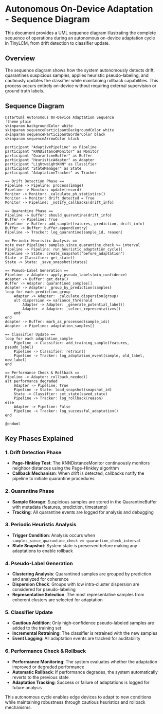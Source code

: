 # Autonomous On-Device Adaptation - Sequence Diagram

This document provides a UML sequence diagram illustrating the complete sequence of operations during an autonomous on-device adaptation cycle in TinyLCM, from drift detection to classifier update.

## Overview

The sequence diagram shows how the system autonomously detects drift, quarantines suspicious samples, applies heuristic pseudo-labeling, and cautiously updates the classifier while maintaining rollback capabilities. This process occurs entirely on-device without requiring external supervision or ground truth labels.

## Sequence Diagram

```plantuml
@startuml Autonomous On-Device Adaptation Sequence
!theme plain
skinparam backgroundColor white
skinparam sequenceParticipantBackgroundColor white
skinparam sequenceParticipantBorderColor black
skinparam sequenceArrowColor black

participant "AdaptivePipeline" as Pipeline
participant "KNNDistanceMonitor" as Monitor  
participant "QuarantineBuffer" as Buffer
participant "HeuristicAdapter" as Adapter
participant "LightweightKNN" as Classifier
participant "StateManager" as State
participant "AdaptationTracker" as Tracker

== Drift Detection Phase ==
Pipeline -> Pipeline: process(image)
Pipeline -> Monitor: update(record)
Monitor -> Monitor: _calculate_ph_statistics()
Monitor -> Monitor: drift_detected = True
Monitor -> Pipeline: _notify_callbacks(drift_info)

== Quarantine Phase ==
Pipeline -> Buffer: should_quarantine(drift_info)
Buffer -> Pipeline: True
Pipeline -> Buffer: add_sample(features, prediction, drift_info)
Buffer -> Buffer: buffer.append(entry)
Pipeline -> Tracker: log_quarantine(sample_id, reason)

== Periodic Heuristic Analysis ==
note over Pipeline: samples_since_quarantine_check >= interval
Pipeline -> Pipeline: run_heuristic_adaptation_cycle()
Pipeline -> State: create_snapshot("before_adaptation")
State -> Classifier: get_state()
State -> State: _save_snapshot(states)

== Pseudo-Label Generation ==
Pipeline -> Adapter: apply_pseudo_labels(min_confidence)
Adapter -> Buffer: get_data()
Buffer -> Adapter: quarantined_samples[]
Adapter -> Adapter: _group_by_prediction(samples)
loop for each prediction_group
    Adapter -> Adapter: _calculate_dispersion(group)
    alt dispersion <= variance_threshold
        Adapter -> Adapter: _generate_potential_label()
        Adapter -> Adapter: _select_representatives()
    end
end
Adapter -> Buffer: mark_as_processed(sample_ids)
Adapter -> Pipeline: adaptation_samples[]

== Classifier Update ==
loop for each adaptation_sample
    Pipeline -> Classifier: add_training_sample(features, pseudo_label)
    Pipeline -> Classifier: retrain()
    Pipeline -> Tracker: log_adaptation_event(sample, old_label, new_label)
end

== Performance Check & Rollback ==
Pipeline -> Adapter: rollback_needed()
alt performance_degraded
    Adapter -> Pipeline: True
    Pipeline -> State: load_snapshot(snapshot_id)
    State -> Classifier: set_state(saved_state)
    Pipeline -> Tracker: log_rollback(reason)
else
    Adapter -> Pipeline: False
    Pipeline -> Tracker: log_successful_adaptation()
end

@enduml
```

## Key Phases Explained

### 1. Drift Detection Phase
- **Page-Hinkley Test**: The KNNDistanceMonitor continuously monitors neighbor distances using the Page-Hinkley algorithm
- **Callback Mechanism**: When drift is detected, callbacks notify the pipeline to initiate quarantine procedures

### 2. Quarantine Phase  
- **Sample Storage**: Suspicious samples are stored in the QuarantineBuffer with metadata (features, prediction, timestamp)
- **Tracking**: All quarantine events are logged for analysis and debugging

### 3. Periodic Heuristic Analysis
- **Trigger Condition**: Analysis occurs when `samples_since_quarantine_check >= quarantine_check_interval`
- **State Snapshot**: System state is preserved before making any adaptations to enable rollback

### 4. Pseudo-Label Generation
- **Clustering Analysis**: Quarantined samples are grouped by prediction and analyzed for coherence
- **Dispersion Check**: Groups with low intra-cluster dispersion are considered for pseudo-labeling
- **Representative Selection**: The most representative samples from coherent clusters are selected for adaptation

### 5. Classifier Update
- **Cautious Addition**: Only high-confidence pseudo-labeled samples are added to the training set
- **Incremental Retraining**: The classifier is retrained with the new samples
- **Event Logging**: All adaptation events are tracked for auditability

### 6. Performance Check & Rollback
- **Performance Monitoring**: The system evaluates whether the adaptation improved or degraded performance
- **Automatic Rollback**: If performance degrades, the system automatically reverts to the previous state
- **Adaptation Tracking**: Success or failure of adaptations is logged for future analysis

This autonomous cycle enables edge devices to adapt to new conditions while maintaining robustness through cautious heuristics and rollback mechanisms.